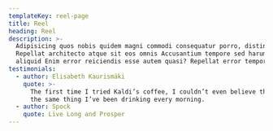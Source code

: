 ```yaml
---
templateKey: reel-page
title: Reel
heading: Reel
description: >-
  Adipisicing quos nobis quidem magni commodi consequatur porro, distinctio!
  Repellat architecto atque sit eos omnis Accusantium tempore sed harum eius
  aliquid Enim error reiciendis esse autem quasi? Repellat error tempore
testimonials:
  - author: Elisabeth Kaurismäki
    quote: >-
      The first time I tried Kaldi’s coffee, I couldn’t even believe that was
      the same thing I’ve been drinking every morning.
  - author: Spock
    quote: Live Long and Prosper
---
```


